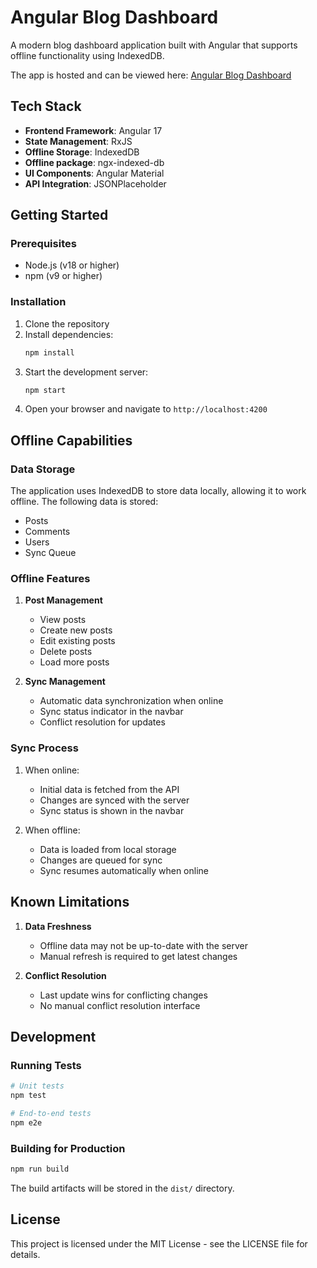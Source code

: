 # Angular Blog Dashboard

A modern blog dashboard application built with Angular that supports offline functionality using IndexedDB.

The app is hosted and can be viewed here: [Angular Blog Dashboard](https://mjprinso.github.io/ayad/)

## Tech Stack

- **Frontend Framework**: Angular 17
- **State Management**: RxJS
- **Offline Storage**: IndexedDB
- **Offline package**: ngx-indexed-db
- **UI Components**: Angular Material
- **API Integration**: JSONPlaceholder

## Getting Started

### Prerequisites

- Node.js (v18 or higher)
- npm (v9 or higher)

### Installation

1. Clone the repository
2. Install dependencies:
   ```bash
   npm install
   ```
3. Start the development server:
   ```bash
   npm start
   ```
4. Open your browser and navigate to `http://localhost:4200`

## Offline Capabilities

### Data Storage

The application uses IndexedDB to store data locally, allowing it to work offline. The following data is stored:

- Posts
- Comments
- Users
- Sync Queue

### Offline Features

1. **Post Management**
   - View posts
   - Create new posts
   - Edit existing posts
   - Delete posts
   - Load more posts

2. **Sync Management**
   - Automatic data synchronization when online
   - Sync status indicator in the navbar
   - Conflict resolution for updates

### Sync Process

1. When online:
   - Initial data is fetched from the API
   - Changes are synced with the server
   - Sync status is shown in the navbar

2. When offline:
   - Data is loaded from local storage
   - Changes are queued for sync
   - Sync resumes automatically when online

## Known Limitations

1. **Data Freshness**
   - Offline data may not be up-to-date with the server
   - Manual refresh is required to get latest changes

2. **Conflict Resolution**
   - Last update wins for conflicting changes
   - No manual conflict resolution interface

## Development

### Running Tests

```bash
# Unit tests
npm test

# End-to-end tests
npm e2e
```

### Building for Production

```bash
npm run build
```

The build artifacts will be stored in the `dist/` directory.

## License

This project is licensed under the MIT License - see the LICENSE file for details.
